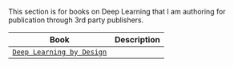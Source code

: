 

This section is for books on Deep Learning that I am authoring for publication through 3rd party publishers.

| Book       | Description  |
| ---------- | ------------ |
| [`Deep Learning by Design`](deep-learning-by-design) | |
